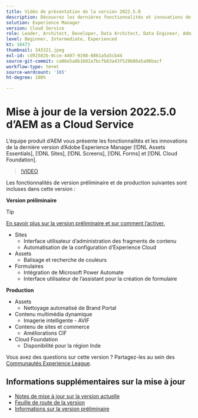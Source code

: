 ```yaml
---
title: Vidéo de présentation de la version 2022.5.0
description: Découvrez les dernières fonctionnalités et innovations de la version 2022-5-0 d’Adobe Experience Manager  [!DNL Assets Essentials], [!DNL Sites], [!DNL Screens], [!DNL Forms]  et  [!DNL Cloud Foundation].
solution: Experience Manager
version: Cloud Service
role: Leader, Architect, Developer, Data Architect, Data Engineer, Admin, User
level: Beginner, Intermediate, Experienced
kt: 10473
thumbnail: 343321.jpeg
exl-id: cd92582b-8cce-4497-9198-8861a5a5cb44
source-git-commit: ca06e5a8b1602a7bcfb83a43f529680a5a96bacf
workflow-type: tm+mt
source-wordcount: '165'
ht-degree: 100%

---
```


# Mise à jour de la version 2022.5.0 d’AEM as a Cloud Service

L’équipe produit d’AEM vous présente les fonctionnalités et les innovations de la dernière version d’Adobe Experience Manager [!DNL Assets Essentials], [!DNL Sites], [!DNL Screens], [!DNL Forms] et [!DNL Cloud Foundation].

>[!VIDEO](https://video.tv.adobe.com/v/343321/?quality=12&learn=on)

Les fonctionnalités de version préliminaire et de production suivantes sont incluses dans cette version :

**Version préliminaire**

>[!TIP]
>
>[En savoir plus sur la version préliminaire et sur comment l’activer.](https://experienceleague.adobe.com/docs/experience-manager-cloud-service/content/release-notes/prerelease.html?lang=fr)

* Sites
   * Interface utilisateur d’administration des fragments de contenu
   * Automatisation de la configuration d’Experience Cloud
* Assets
   * Balisage et recherche de couleurs
* Formulaires
   * Intégration de Microsoft Power Automate
   * Interface utilisateur de l’assistant pour la création de formulaire

**Production**

* Assets
   * Nettoyage automatisé de Brand Portal
* Contenu multimédia dynamique
   * Imagerie intelligente - AVIF
* Contenu de sites et commerce
   * Améliorations CIF
* Cloud Foundation
   * Disponibilité pour la région Inde

Vous avez des questions sur cette version ?  Partagez-les au sein des [Communautés Experience League](https://adobe.ly/3NDPR8Y).

## Informations supplémentaires sur la mise à jour

* [Notes de mise à jour sur la version actuelle](https://experienceleague.adobe.com/docs/experience-manager-cloud-service/content/release-notes/home.html?lang=fr)
* [Feuille de route de la version](https://experienceleague.adobe.com/docs/experience-manager-release-information/aem-release-updates/update-releases-roadmap.html?lang=fr)
* [Informations sur la version préliminaire](https://experienceleague.adobe.com/docs/experience-manager-cloud-service/content/release-notes/prerelease.html?lang=fr)
